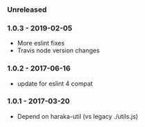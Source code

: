 ### Unreleased


### 1.0.3 - 2019-02-05

- More eslint fixes
- Travis node version changes


### 1.0.2 - 2017-06-16

- update for eslint 4 compat


### 1.0.1 - 2017-03-20

- Depend on haraka-util (vs legacy ./utils.js)

